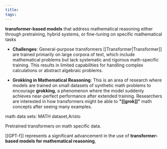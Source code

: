 ```yaml
---
title: 
tags: 
---
```

**transformer-based models** that address mathematical reasoning either through pretraining, hybrid systems, or fine-tuning on specific mathematical tasks

- **Challenges**: General-purpose transformers [[Transformer|Transformer]] are trained primarily on large corpora of text, which include mathematical problems but lack systematic and rigorous math-specific training. This results in limited capabilities for handling complex calculations or abstract algebraic problems.

- **Grokking in Mathematical Reasoning**: This is an area of research where models are trained on small datasets of synthetic math problems to encourage **grokking**, a phenomenon where the model suddenly achieves near-perfect performance after extended training. Researchers are interested in how transformers might be able to **"[[grok]]"** math concepts after seeing many examples.

math data sets: MATH dataset,Aristo

Pretrained transformers on math specific data.

[[GPT-f]] represents a significant advancement in the use of **transformer-based models for mathematical reasoning**,

